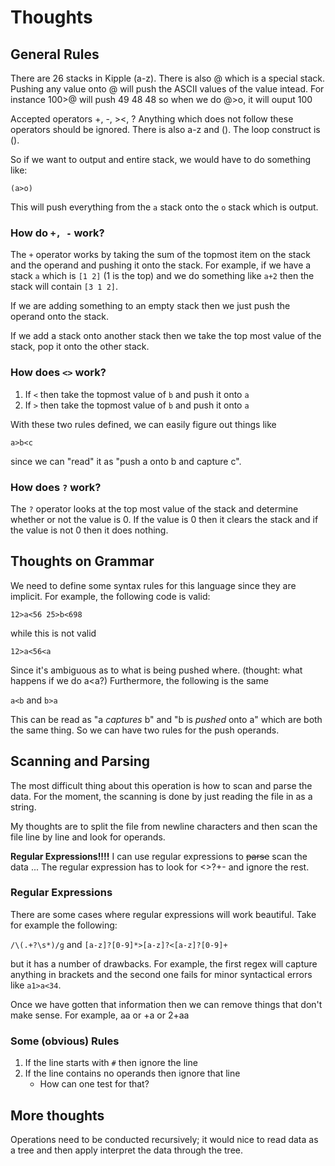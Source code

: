 # Thoughts

## General Rules

There are 26 stacks in Kipple (a-z). There is also @ which is a special stack.
Pushing any value onto @ will push the ASCII values of the value intead. For instance
100>@ will push 49 48 48 so when we do @>o, it will ouput 100

Accepted operators +, -, ><, ? Anything which does not follow these operators should be ignored.
There is also a-z and (). The loop construct is (). 

So if we want to output and entire stack, we would have to do something like:

`(a>o)`

This will push everything from the `a` stack onto the `o` stack which is output.

### How do `+, -` work?
The `+` operator works by taking the sum of the topmost item on the stack and the operand and pushing it onto
the stack. For example, if we have a stack `a` which is `[1 2]` (1 is the top) and we do something like `a+2`
then the stack will contain `[3 1 2]`. 

If we are adding something to an empty stack then we just push the operand onto the stack. 

If we add a stack onto another stack then we take the top most value of the stack, pop it onto the other stack.

### How does `<>` work?
1. If `<` then take the topmost value of `b` and push it onto `a`
2. If `>` then take the topmost value of `b` and push it onto `a`

With these two rules defined, we can easily figure out things like

`a>b<c`

since we can "read" it as "push a onto b and capture c".

### How does `?` work?
The `?` operator looks at the top most value of the stack and determine whether or not the value is 0. If the value
is 0 then it clears the stack and if the value is not 0 then it does nothing. 

## Thoughts on Grammar
 
 We need to define some syntax rules for this language since they are implicit. For example, the following code is valid:
 
 `12>a<56 25>b<698`
 
 while this is not valid
  
  `12>a<56<a`
  
Since it's ambiguous as to what is being pushed where. (thought: what happens if we do a<a?) Furthermore, the following is the same

`a<b` and `b>a`

This can be read as "a _captures_ b" and "b is _pushed_ onto a" which are both  the same thing. So we can have two rules for the
push operands. 

## Scanning and Parsing
The most difficult thing about this operation is how to scan and parse the data. For the moment, the scanning is done by just reading
the file in as a string. 

My thoughts are to split the file from newline characters and then scan the file line by line and look for operands. 

**Regular Expressions!!!!** I can use regular expressions to ~~parse~~ scan the data ... The regular expression has to look for <>?+- and ignore 
the rest. 

### Regular Expressions
There are some cases where regular expressions will work beautiful. Take for example the following: 

`/\(.+?\s*)/g` and `[a-z]?[0-9]*>[a-z]?<[a-z]?[0-9]+`

but it has a number of drawbacks. For example, the first regex will capture anything in brackets and the second one fails for
minor syntactical errors like `a1>a<34`.

Once we have gotten that information then we can remove things that don't make sense. For example, aa or +a or 2+aa

### Some (obvious) Rules
1. If the line starts with `#` then ignore the line
2. If the line contains no operands then ignore that line
    - How can one test for that?
    
## More thoughts

Operations need to be conducted recursively; it would nice to read data as a tree
and then apply interpret the data through the tree.
